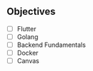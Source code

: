 ## Objectives 
- [ ] Flutter
- [ ] Golang
- [ ] Backend Fundamentals
- [ ] Docker
- [ ] Canvas
<!---
khunsai06/khunsai06 is a ✨ special ✨ repository because its `README.md` (this file) appears on your GitHub profile.
You can click the Preview link to take a look at your changes.
--->
